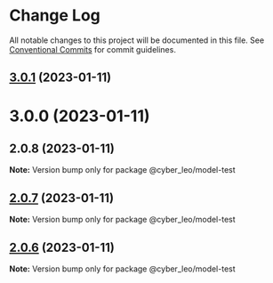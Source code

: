 # Change Log

All notable changes to this project will be documented in this file.
See [Conventional Commits](https://conventionalcommits.org) for commit guidelines.

## [3.0.1](https://www.npmjs.com/compare/@cyber_leo/model-test@2.0.7...@cyber_leo/model-test@3.0.1) (2023-01-11)



# 3.0.0 (2023-01-11)



## 2.0.8 (2023-01-11)

**Note:** Version bump only for package @cyber_leo/model-test





## [2.0.7](https://www.npmjs.com/compare/@cyber_leo/model-test@2.0.6...@cyber_leo/model-test@2.0.7) (2023-01-11)

**Note:** Version bump only for package @cyber_leo/model-test





## [2.0.6](https://www.npmjs.com/compare/@cyber_leo/model-test@2.0.5...@cyber_leo/model-test@2.0.6) (2023-01-11)

**Note:** Version bump only for package @cyber_leo/model-test
